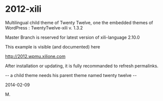 2012-xili
=========

Multilingual child theme of Twenty Twelve, one the embedded themes of WordPress : TwentyTwelve-xili v. 1.3.2

Master Branch is reserved for latest version of xili-language 2.10.0

This example is visible (and documented) here

http://2012.wpmu.xilione.com

After installation or updating, it is fully recommanded to refresh permalinks.

-- a child theme needs his parent theme named twenty twelve --

2014-02-09

M.
